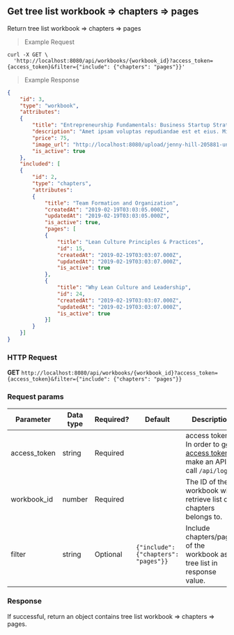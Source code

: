 ## Get tree list workbook => chapters => pages
Return tree list workbook => chapters => pages

> Example Request

```shell
curl -X GET \
  'http://localhost:8080/api/workbooks/{workbook_id}?access_token={access_token}&filter={"include": {"chapters": "pages"}}'
```

> Example Response

```json
{
    "id": 3,
    "type": "workbook",
    "attributes":
    {
        "title": "Entrepreneurship Fundamentals: Business Startup Strategies",
        "description": "Amet ipsam voluptas repudiandae est et eius. Minima quod neque. Quasi ut delectus voluptas culpa perspiciatis. Excepturi quo error voluptatum deserunt mollitia cum.",
        "price": 75,
        "image_url": "http://localhost:8080/upload/jenny-hill-205881-unsplash.jpg",
        "is_active": true
    },
    "included": [
    {
        "id": 2,
        "type": "chapters",
        "attributes":
        {
            "title": "Team Formation and Organization",
            "createdAt": "2019-02-19T03:03:05.000Z",
            "updatedAt": "2019-02-19T03:03:05.000Z",
            "is_active": true,
            "pages": [
            {
                "title": "Lean Culture Principles & Practices",
                "id": 15,
                "createdAt": "2019-02-19T03:03:07.000Z",
                "updatedAt": "2019-02-19T03:03:07.000Z",
                "is_active": true
            },
            {
                "title": "Why Lean Culture and Leadership",
                "id": 24,
                "createdAt": "2019-02-19T03:03:07.000Z",
                "updatedAt": "2019-02-19T03:03:07.000Z",
                "is_active": true
            }]
        }
    }]
}
```

### HTTP Request
**GET** `http://localhost:8080/api/workbooks/{workbook_id}?access_token={access_token}&filter={"include": {"chapters": "pages"}}`

### Request params

| Parameter       | Data type | Required? | Default | Description |
| --------------- | --------- | --------- | ------- | ----------- |
|access_token | string | Required | | access token. In order to [get access token](http://dev01.cc.cloud:49173/public/client_api_docs/#get-an-access-token), make an API call `/api/login`.|
|workbook_id | number | Required | | The ID of the workbook will retrieve list of chapters belongs to. |
|filter | string | Optional | `{"include": {"chapters": "pages"}}` |Include chapters/pages of the workbook as tree list in response value.|


### Response
If successful, return an object contains tree list workbook => chapters => pages.


